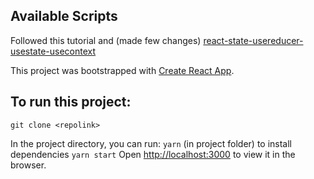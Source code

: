 

## Available Scripts

Followed this tutorial and (made few changes)
[react-state-usereducer-usestate-usecontext](https://www.robinwieruch.de/react-state-usereducer-usestate-usecontext/)


This project was bootstrapped with [Create React App](https://github.com/facebook/create-react-app).

## To run this project: 

`git clone <repolink>`

In the project directory, you can run:
`yarn` (in project folder) to install dependencies
`yarn start` Open [http://localhost:3000](http://localhost:3000) to view it in the browser.

